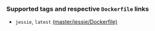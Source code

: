 
### Supported tags and respective ```Dockerfile``` links

* ```jessie```, ```latest``` [(master/jessie/Dockerfile)](https://github.com/vkill/docker-luapbintf/blob/master/jessie/Dockerfile)

